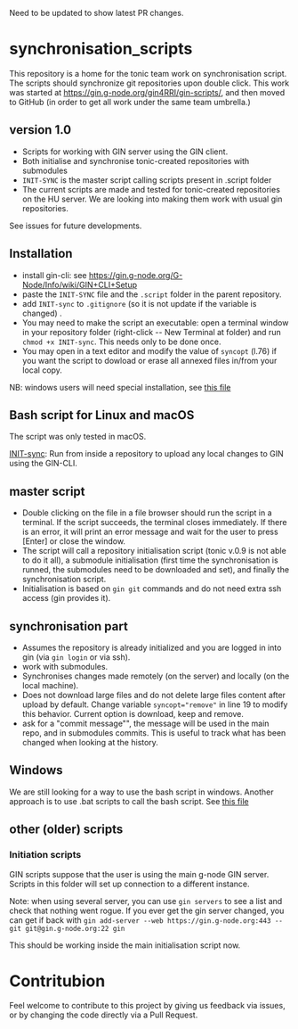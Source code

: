 Need to be updated to show latest PR changes.

# synchronisation_scripts

This repository is a home for the tonic team work on synchronisation script. The scripts should synchronize git repositories upon double click.
This work was started at https://gin.g-node.org/gin4RRI/gin-scripts/, and then moved to GitHub (in order to get all work under the same team umbrella.)

## version 1.0

- Scripts for working with GIN server using the GIN client.
- Both initialise and synchronise tonic-created repositories with submodules
- `INIT-SYNC` is the master script calling scripts present in .script folder
- The current scripts are made and tested for tonic-created repositories on the HU server. We are looking into making them work with usual gin repositories.

See issues for future developments.



## Installation

- install gin-cli: see https://gin.g-node.org/G-Node/Info/wiki/GIN+CLI+Setup 
- paste the `INIT-SYNC` file and the `.script` folder in the parent repository.
- add `INIT-sync`  to `.gitignore` (so it is not update if the variable is changed) .
- You may need to make the script an executable: open a terminal window in your repository folder (right-click -- New Terminal at folder) and run `chmod +x INIT-sync`. This needs only to be done once.
- You may open in a text editor and modify the value of `syncopt` (l.76) if you want the script to dowload or erase all annexed files in/from your local copy.

NB: windows users will need special installation, see [this file](./windows-workflow.md)



## Bash script for Linux and macOS

The script was only tested in macOS.

[INIT-sync](./INIT-sync): Run from inside a repository to upload any local changes to GIN using the GIN-CLI.

## master script

- Double clicking on the file in a file browser should run the script in a terminal. If the script succeeds, the terminal closes immediately.  If there is an error, it will print an error message and wait for the user to press [Enter] or close the window.
- The script will call a repository initialisation script (tonic v.0.9 is not able to do it all), a submodule initialisation (first time the synchronisation is runned, the submodules need to be downloaded and set), and finally the synchronisation script.
- Initialisation is based on `gin git` commands and do not need extra ssh access (gin provides it).


## synchronisation part
- Assumes the repository is already initialized and you are logged in into gin (via `gin login` or via ssh).
- work with submodules.
- Synchronises changes made remotely (on the server) and locally (on the local machine).
- Does not download large files and do not delete large files content after upload by default. Change variable `syncopt="remove"` in line 19 to modify this behavior. Current option is download, keep and remove.
- ask for a "commit message"", the message will be used in the main repo, and in submodules commits. This is useful to track what has been changed when looking at the history.





## Windows

We are still looking for a way to use the bash script in windows. Another approach is to use .bat scripts to call the bash script. See [this file](./windows-workflow.md) 

## other (older) scripts

### Initiation scripts

GIN scripts suppose that the user is using the main g-node GIN server. Scripts in this folder will set up connection to a different instance.

Note: when using several server, you can use `gin servers` to see a list and check that nothing went rogue. If you ever get the gin server changed, you can get if back with `gin add-server --web https://gin.g-node.org:443 --git git@gin.g-node.org:22 gin`

This should be working inside the main initialisation script now.

# Contritubion

Feel welcome to contribute to this project by giving us feedback via issues, or by changing the code directly via a Pull Request. 
